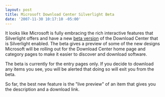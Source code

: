 ```yaml
---
layout: post
title: Microsoft Download Center Silverlight Beta
date: '2007-11-30 10:17:10 -05:00'
---
```


It looks like Microsoft is fully embracing the rich interactive features that Silverlight offers and have a new [beta version](http://preview.microsoft.com/downloads/HomePage.aspx) of the Download Center that is Silverlight enabled. The beta gives a preview of some of the new designs Microsoft will be rolling out for the Download Center home page and category pages to make it easier to discover and download software.

The beta is currently for the entry pages only. If you decide to download any items you see, you will be alerted that doing so will exit you from the beta.

So far, the best new feature is the "live preview" of an item that gives you the description and a download link.
